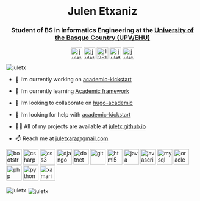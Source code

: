 <h1 align="center">Julen Etxaniz</h1>
<h3 align="center">Student of BS in Informatics Engineering at the <a href="https://www.ehu.eus/en/en-home" target="blank">University of the Basque Country (UPV/EHU)</a></h3>

<p align="center">
<a href="https://twitter.com/juletxara" target="blank"><img align="center" src="https://cdn.jsdelivr.net/npm/simple-icons@3.0.1/icons/twitter.svg" alt="juletxara" height="30" width="30" /></a>
<a href="https://www.linkedin.com/in/juletxara/?locale=en_US" target="blank"><img align="center" src="https://cdn.jsdelivr.net/npm/simple-icons@3.0.1/icons/linkedin.svg" alt="juletxara" height="30" width="30" /></a>
<a href="https://stackoverflow.com/users/12519473" target="blank"><img align="center" src="https://cdn.jsdelivr.net/npm/simple-icons@3.0.1/icons/stackoverflow.svg" alt="12519473" height="30" width="30" /></a>
<a href="https://fb.com/juletxara" target="blank"><img align="center" src="https://cdn.jsdelivr.net/npm/simple-icons@3.0.1/icons/facebook.svg" alt="juletxara" height="30" width="30" /></a>
<a href="https://instagram.com/juletxara" target="blank"><img align="center" src="https://cdn.jsdelivr.net/npm/simple-icons@3.0.1/icons/instagram.svg" alt="juletxara" height="30" width="30" /></a>
</p>

<p align="left"> <img src="https://komarev.com/ghpvc/?username=juletx" alt="juletx" /> </p>

- 🔭 I’m currently working on [academic-kickstart](https://github.com/juletx/academic-kickstart)

- 🌱 I’m currently learning [Academic framework](https://sourcethemes.com/academic)

- 👯 I’m looking to collaborate on [hugo-academic](https://github.com/gcushen/hugo-academic)

- 🤝 I’m looking for help with [academic-kickstart](https://github.com/juletx/academic-kickstart)

- 👨‍💻 All of my projects are available at [juletx.github.io](https://juletx.github.io)

<!-- - 📝 I regulary write articles on  -->

<!-- - 💬 Ask me about  -->

- 📫 Reach me at [juletxara@gmail.com](mailto:juletxara@gmail.com)

<!-- - ⚡ Fun fact  -->

<p align="left"><img src="https://devicons.github.io/devicon/devicon.git/icons/bootstrap/bootstrap-plain.svg" alt="bootstrap" width="40" height="40"/> <img src="https://devicons.github.io/devicon/devicon.git/icons/csharp/csharp-original.svg" alt="csharp" width="40" height="40"/> <img src="https://devicons.github.io/devicon/devicon.git/icons/css3/css3-original-wordmark.svg" alt="css3" width="40" height="40"/> <img src="https://devicons.github.io/devicon/devicon.git/icons/django/django-original.svg" alt="django" width="40" height="40"/> <img src="https://devicons.github.io/devicon/devicon.git/icons/dot-net/dot-net-original-wordmark.svg" alt="dotnet" width="40" height="40"/> <img src="https://www.vectorlogo.zone/logos/git-scm/git-scm-icon.svg" alt="git" width="40" height="40"/> <img src="https://devicons.github.io/devicon/devicon.git/icons/html5/html5-original-wordmark.svg" alt="html5" width="40" height="40"/> <img src="https://devicons.github.io/devicon/devicon.git/icons/java/java-original-wordmark.svg" alt="java" width="40" height="40"/> <img src="https://devicons.github.io/devicon/devicon.git/icons/javascript/javascript-original.svg" alt="javascript" width="40" height="40"/> <img src="https://devicons.github.io/devicon/devicon.git/icons/mysql/mysql-original-wordmark.svg" alt="mysql" width="40" height="40"/> <img src="https://devicons.github.io/devicon/devicon.git/icons/oracle/oracle-original.svg" alt="oracle" width="40" height="40"/> <img src="https://devicons.github.io/devicon/devicon.git/icons/php/php-original.svg" alt="php" width="40" height="40"/> <img src="https://devicons.github.io/devicon/devicon.git/icons/python/python-original.svg" alt="python" width="40" height="40"/> <img src="https://raw.githubusercontent.com/detain/svg-logos/780f25886640cef088af994181646db2f6b1a3f8/svg/xamarin.svg" alt="xamarin" width="40" height="40"/></p>

<p><img align="left" src="https://github-readme-stats.vercel.app/api/top-langs/?username=juletx&layout=compact" alt="juletx" /></p>

<p>&nbsp;<img align="center" src="https://github-readme-stats.vercel.app/api?username=juletx&show_icons=true&count_private=true)" alt="juletx" /></p>